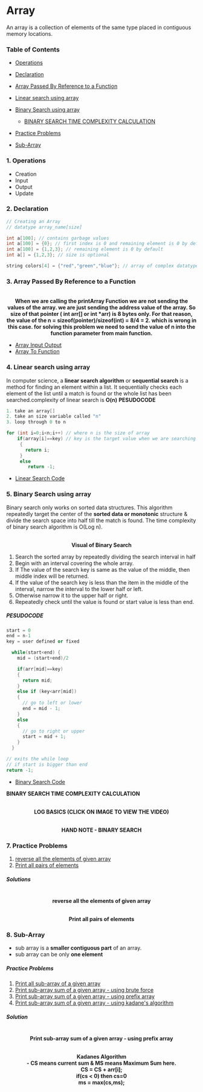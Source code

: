 # Array

An array is a collection of elements of the same type placed in contiguous memory locations.

### Table of Contents

- [Operations](https://github.com/novojitdas/DSA-Using-CPP/tree/main/01%20Array#1-operations)
  
- [Declaration](https://github.com/novojitdas/DSA-Using-CPP/tree/main/01%20Array#2-declaration)
- [Array Passed By Reference to a Function](https://github.com/novojitdas/DSA-Using-CPP/tree/main/01%20Array#3-array-passed-by-reference-to-a-function)
- [Linear search using array](https://github.com/novojitdas/DSA-Using-CPP/tree/main/01%20Array#4-linear-search-using-array)
- [Binary Search using array](https://github.com/novojitdas/DSA-Using-CPP/tree/main/01%20Array#5-binary-search-using-array)
  * [BINARY SEARCH TIME COMPLEXITY CALCULATION]()
- [Practice Problems](https://github.com/novojitdas/DSA-Using-CPP/tree/main/01%20Array#7-practice-problems)
- [Sub-Array](https://github.com/novojitdas/DSA-Using-CPP/tree/main/01%20Array#8-sub-array)


### 1. Operations 
- Creation 
- Input 
- Output 
- Update 

### 2. Declaration
```cpp
// Creating an Array 
// datatype array_name[size]

int a[100]; // contains garbage values
int a[100] = {0}; // first index is 0 and remaining element is 0 by default 
int a[100] = {1,2,3}; // remaining element is 0 by default
int a[] = {1,2,3}; // size is optional

string colors[4] = {"red","green","blue"}; // array of complex datatype

```

### 3. Array Passed By Reference to a Function

<p align="center">
  <br>
  <a href=""><img src="https://i.imgur.com/VE89baX.png" alt=""></a>
  <br>
  <strong>When we are calling the printArray Function we are not sending the values of the array. we are just sending the address value of the array. So size of that pointer ( int arr[] or int *arr) is 8 bytes only. For that reason, the value of the n = sizeof(pointer)/sizeof(int) = 8/4 = 2. which is wrong in this case. for solving this problem we need to send the value of n into the function parameter from main function. </strong>
  <br>
</p> 

- [Array Input Output](https://github.com/novojitdas/DSA-Using-CPP/blob/main/Array/00_ArrayInputoutput.cpp)
- [Array To Function](https://github.com/novojitdas/DSA-Using-CPP/blob/main/Array/01_ArraytoFunction.cpp)


### 4. Linear search using array
In computer science, a **linear search algorithm** or **sequential search** is a method for finding an element within a list. It sequentially checks each element of the list until a match is found or the whole list has been searched.complexity of linear search is **O(n)**
**PESUDOCODE**
```cpp
1. take an array[]
2. take an size variable called "n"
3. loop through 0 to n

for (int i=0;i<n;i++) // where n is the size of array
    if(array[i]==key) // key is the target value when we are searching
     {
       return i;
     }
     else
        return -1;

```
- [Linear Search Code](https://github.com/novojitdas/DSA-Using-CPP/blob/main/Array/02_linearSearch.cpp)

### 5. Binary Search using array

Binary search only works on sorted data structures. This algorithm repeatedly target the center of the **sorted data or monotonic** structure & divide the search space into half till the match is found.
The time complexity of binary search algorithm is O(Log n).
<p align="center">
  <br>
  <a href=""><img src="https://i.imgur.com/PTu0oqp.png" alt=""></a>
  <br>
  <strong>Visual of Binary Search</strong>
  <br>
</p> 

1. Search the sorted array by repeatedly dividing the search interval in half
2. Begin with an interval covering the whole array.
3. If The value of the search key is same as the value of the middle, then middle index will be returned.
4. If the value of the search key is less than the item in the middle of the interval, narrow the interval to the lower half or left.
5. Otherwise narrow it to the upper half or right.
6. Repeatedly check until the value is found or start value is less than end.

##### PESUDOCODE

```cpp
start = 0 
end = n-1
key = user defined or fixed

  while(start<end) {
    mid = (start+end)/2 

    if(arr[mid]==key)
    {
      return mid;
    }
    else if (key<arr[mid])
    {
      // go to left or lower 
      end = mid - 1;
    }
    else 
    {
      // go to right or upper
      start = mid + 1;
    }
  }

// exits the while loop
// if start is bigger than end
return -1;

```
- [Binary Search Code](https://github.com/novojitdas/DSA-Using-CPP/blob/main/Array/03_binarySearch.cpp)

**BINARY SEARCH TIME COMPLEXITY CALCULATION** 


<p align="center">
  <br>
  <a href="https://www.youtube.com/watch?v=4UNkQcBrLaQ"><img src="https://i.imgur.com/stR1ovQ.png" alt=""></a>
  <br>
  <strong>LOG BASICS (CLICK ON IMAGE TO VIEW THE VIDEO)</strong>
  <br>
</p> 

<p align="center">
  <br>
  <a href=""><img src="https://i.imgur.com/BrNRgDJ.jpg" alt=""></a>
  <br>
  <strong>HAND NOTE - BINARY SEARCH</strong>
  <br>
</p> 

### 7. Practice Problems 

1. [reverse all the elements of given array](https://github.com/novojitdas/DSA-Using-CPP/blob/main/Array/04_reverseArray.cpp)
2. [Print all pairs of elements](https://github.com/novojitdas/DSA-Using-CPP/blob/main/Array/05_pairsOfElements.cpp) 

##### Solutions 
<p align="center">
  <br>
  <a href=""><img src="https://i.imgur.com/rlbJbMq.jpg" alt=""></a>
  <br>
  <strong>reverse all the elements of given array</strong>
  <br>
</p>

<p align="center">
  <br>
  <a href=""><img src="https://i.imgur.com/MdqOJ1U.png" alt=""></a>
  <br>
  <strong>Print all pairs of elements</strong>
  <br>
</p>

### 8. Sub-Array

- sub array is a **smaller contiguous part** of an array.
- sub array can be only **one element**

##### Practice Problems 
1. [Print all sub-array of a given array](https://github.com/novojitdas/DSA-Using-CPP/blob/main/Array/06_PrintAllSubarray.cpp)
2. [Print sub-array sum of a given array - using brute force](https://github.com/novojitdas/DSA-Using-CPP/blob/main/Array/07_SubArraySumOne.cpp)
3. [Print sub-array sum of a given array - using prefix array](https://github.com/novojitdas/DSA-Using-CPP/blob/main/01%20Array/08_SubArraySumTwo.cpp)
4. [Print sub-array sum of a given array - using kadane's algorithm](https://github.com/novojitdas/DSA-Using-CPP/blob/main/01%20Array/09_SubArraySumThree.cpp)

##### Solution 
 
<p align="center">
  <br>
  <a href=""><img src="https://i.imgur.com/g8Gghky.png" alt=""></a>
  <br>
  <strong>Print sub-array sum of a given array - using prefix array</strong>
  <br>
</p>

<p align="center">
  <br>
  <a href=""><img src="https://i.imgur.com/yM6P4sy.png" alt=""></a>
  <br>
  <strong>Kadanes Algorithm
  <br>- CS means current sum & MS means Maximum Sum here.
  <br>CS = CS + arr[i]; 
  <br>if(cs < 0) then cs=0
  <br>ms = max(cs,ms);
    </strong>
  <br>
</p>




